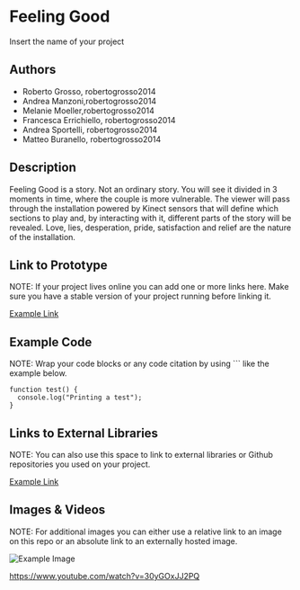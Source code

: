 # Feeling Good
Insert the name of your project

## Authors
- Roberto Grosso, robertogrosso2014
- Andrea Manzoni,robertogrosso2014
- Melanie Moeller,robertogrosso2014
- Francesca Errichiello, robertogrosso2014
- Andrea Sportelli, robertogrosso2014
- Matteo Buranello, robertogrosso2014

## Description
Feeling Good is a story. Not an ordinary story. You will see it divided in 3 moments in time, where the couple is more vulnerable. The viewer will pass through the installation powered by Kinect sensors that will define which sections to play and, by interacting with it, different parts of the story will be revealed. Love, lies, desperation, pride, satisfaction and relief are the nature of the installation.

## Link to Prototype
NOTE: If your project lives online you can add one or more links here. Make sure you have a stable version of your project running before linking it.

[Example Link](http://www.google.com "Example Link")

## Example Code
NOTE: Wrap your code blocks or any code citation by using ``` like the example below.
```
function test() {
  console.log("Printing a test");
}
```
## Links to External Libraries
 NOTE: You can also use this space to link to external libraries or Github repositories you used on your project.

[Example Link](http://www.google.com "Example Link")

## Images & Videos
NOTE: For additional images you can either use a relative link to an image on this repo or an absolute link to an externally hosted image.

![Example Image](https://www.dropbox.com/s/g0qbmsimwyu7on0/Kickstarter_Cover_5.jpg "Example Image")

https://www.youtube.com/watch?v=30yGOxJJ2PQ
